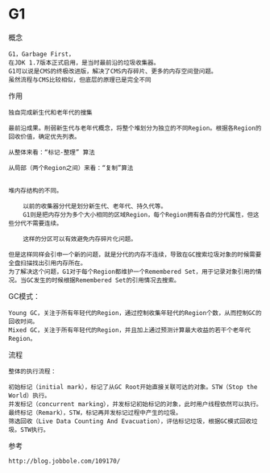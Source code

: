     
# G1 

概念

    G1，Garbage First，
    在JDK 1.7版本正式启用，是当时最前沿的垃圾收集器。
    G1可以说是CMS的终极改进版，解决了CMS内存碎片、更多的内存空间登问题。
    虽然流程与CMS比较相似，但底层的原理已是完全不同

作用

    独自完成新生代和老年代的搜集    
    
    最前沿成果。削弱新生代与老年代概念，将整个堆划分为独立的不同Region。根据各Region的回收价值，确定优先列表。
    
    从整体来看：“标记-整理” 算法
    
    从局部（两个Region之间）来看：“复制”算法 
    
    
    堆内存结构的不同。
    
        以前的收集器分代是划分新生代、老年代、持久代等。
        G1则是把内存分为多个大小相同的区域Region，每个Region拥有各自的分代属性，但这些分代不需要连续。
        
        这样的分区可以有效避免内存碎片化问题。
        
    但是这样同样会引申一个新的问题，就是分代的内存不连续，导致在GC搜索垃圾对象的时候需要全盘扫描找出引用内存所在。
    为了解决这个问题，G1对于每个Region都维护一个Remembered Set，用于记录对象引用的情况。当GC发生的时候根据Remembered Set的引用情况去搜索。


GC模式：

    Young GC，关注于所有年轻代的Region，通过控制收集年轻代的Region个数，从而控制GC的回收时间。
    Mixed GC，关注于所有年轻代的Region，并且加上通过预测计算最大收益的若干个老年代Region。
    
        
流程

    整体的执行流程：
    
    初始标记（initial mark），标记了从GC Root开始直接关联可达的对象。STW（Stop the World）执行。
    并发标记（concurrent marking），并发标记初始标记的对象，此时用户线程依然可以执行。
    最终标记（Remark），STW，标记再并发标记过程中产生的垃圾。
    筛选回收（Live Data Counting And Evacuation），评估标记垃圾，根据GC模式回收垃圾。STW执行。
    
    
    
参考

    http://blog.jobbole.com/109170/    
